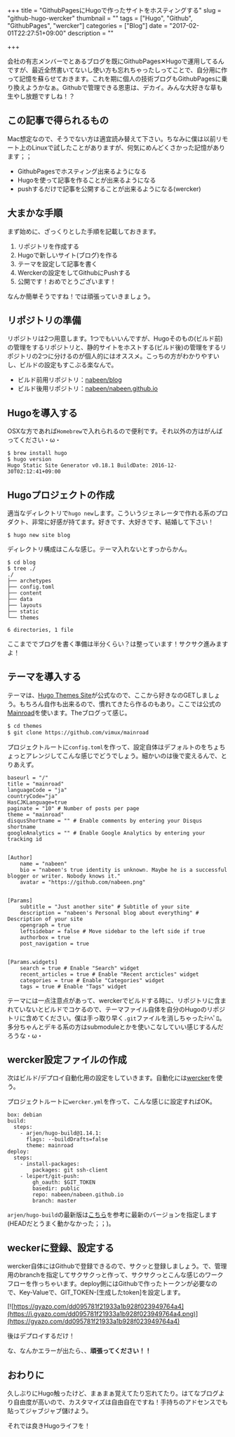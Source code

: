 +++
title = "GithubPagesにHugoで作ったサイトをホスティングする"
slug = "github-hugo-wercker"
thumbnail = ""
tags = ["Hugo", "Github", "GithubPages", "wercker"]
categories = ["Blog"]
date = "2017-02-01T22:27:51+09:00"
description = ""

+++

会社の有志メンバーでとあるブログを既にGithubPages✕Hugoで運用してるんですが、最近全然書いてないし使い方も忘れちゃったしってことで、自分用に作って記憶を蘇らせておきます。これを期に個人の技術ブログもGithubPagesに乗り換えようかなぁ。Githubで管理できる恩恵は、デカイ。みんな大好きな草も生やし放題ですしね！？

<!-- more -->

## この記事で得られるもの
Mac想定なので、そうでない方は適宜読み替えて下さい。ちなみに僕は以前リモート上のLinuxで試したことがありますが、何気にめんどくさかった記憶があります；；

* GithubPagesでホスティング出来るようになる
* Hugoを使って記事を作ることが出来るようになる
* pushするだけで記事を公開することが出来るようになる(wercker)

## 大まかな手順
まず始めに、ざっくりとした手順を記載しておきます。

1. リポジトリを作成する
1. Hugoで新しいサイト(ブログ)を作る
1. テーマを設定して記事を書く
1. Werckerの設定をしてGithubにPushする
1. 公開です！おめでとうございます！

なんか簡単そうですね！では頑張っていきましょう。

## リポジトリの準備
リポジトリは2つ用意します。1つでもいいんですが、Hugoそのもの(ビルド前)の管理をするリポジトリと、静的サイトをホストする(ビルド後)の管理をするリポジトリの2つに分けるのが個人的にはオススメ。こっちの方がわかりやすいし、ビルドの設定もすこぶる楽なんで。

* ビルド前用リポジトリ：[nabeen/blog](https://github.com/nabeen/blog)
* ビルド後用リポジトリ：[nabeen/nabeen.github.io](https://github.com/nabeen/nabeen.github.io)

## Hugoを導入する
OSXな方であれば`Homebrew`で入れられるので便利です。それ以外の方はがんばってください・ω・

```
$ brew install hugo
$ hugo version
Hugo Static Site Generator v0.18.1 BuildDate: 2016-12-30T02:12:41+09:00
```

## Hugoプロジェクトの作成
適当なディレクトリで`hugo new`します。こういうジェネレータで作れる系のプロダクト、非常に好感が持てます。好きです、大好きです、結婚して下さい！

```
$ hugo new site blog
```

ディレクトリ構成はこんな感じ。テーマ入れないとすっからかん。

```
$ cd blog
$ tree ./
./
├── archetypes
├── config.toml
├── content
├── data
├── layouts
├── static
└── themes

6 directories, 1 file
```

ここまででブログを書く準備は半分くらい？は整っています！サクサク進みますよ！

## テーマを導入する
テーマは、[Hugo Themes Site](http://themes.gohugo.io/)が公式なので、ここから好きなのGETしましょう。もちろん自作も出来るので、慣れてきたら作るのもあり。ここでは公式の[Mainroad](http://themes.gohugo.io/mainroad/)を使います。Theブログって感じ。

```bash
$ cd themes
$ git clone https://github.com/vimux/mainroad
```

プロジェクトルートに`config.toml`を作って、設定自体はデフォルトのをちょちょっとアレンジしてこんな感じでどうでしょう。細かいのは後で変えるんで、とりあえず。

```
baseurl = "/"
title = "mainroad"
languageCode = "ja"
countryCode="ja"
HasCJKLanguage=true
paginate = "10" # Number of posts per page
theme = "mainroad"
disqusShortname = "" # Enable comments by entering your Disqus shortname
googleAnalytics = "" # Enable Google Analytics by entering your tracking id


[Author]
    name = "nabeen"
    bio = "nabeen's true identity is unknown. Maybe he is a successful blogger or writer. Nobody knows it."
    avatar = "https://github.com/nabeen.png"


[Params]
    subtitle = "Just another site" # Subtitle of your site
    description = "nabeen's Personal blog about everything" # Description of your site
    opengraph = true
    leftsidebar = false # Move sidebar to the left side if true
    authorbox = true
    post_navigation = true


[Params.widgets]
    search = true # Enable "Search" widget
    recent_articles = true # Enable "Recent arcticles" widget
    categories = true # Enable "Categories" widget
    tags = true # Enable "Tags" widget
```

テーマには一点注意点があって、werckerでビルドする時に、リポジトリに含まれていないとビルドでコケるので、テーマファイル自体を自分のHugoのリポジトリに含めてください。僕は手っ取り早く`.git`ファイルを消しちゃったﾃﾍﾍﾟﾛ。多分ちゃんとデキる系の方はsubmoduleとかを使いこなしていい感じするんだろうな・ω・

## wercker設定ファイルの作成
次はビルド/デプロイ自動化用の設定をしていきます。自動化には[wercker](https://app.wercker.com/)を使う。

プロジェクトルートに`wercker.yml`を作って、こんな感じに設定すればOK。

```
box: debian
build:
  steps:
    - arjen/hugo-build@1.14.1:
      flags: --buildDrafts=false
      theme: mainroad
deploy:
  steps:
    - install-packages:
        packages: git ssh-client
    - leipert/git-push:
        gh_oauth: $GIT_TOKEN
        basedir: public
        repo: nabeen/nabeen.github.io
        branch: master
```

`arjen/hugo-build`の最新版は[こちら](https://github.com/ArjenSchwarz/wercker-step-hugo-build/releases)を参考に最新のバージョンを指定します(HEADだとうまく動かなかった；；)。

## weckerに登録、設定する
wercker自体にはGithubで登録できるので、サクッと登録しましょう。で、管理用のbranchを指定してサクサクっと作って、サクサクっとこんな感じのワークフローを作っちゃいます。deploy側にはGithubで作ったトークンが必要なので、Key-Valueで、GIT_TOKEN-[生成したtoken]を設定します。

[![https://gyazo.com/dd095781f21933a1b928f023949764a4](https://i.gyazo.com/dd095781f21933a1b928f023949764a4.png)](https://gyazo.com/dd095781f21933a1b928f023949764a4)

後はデプロイするだけ！

な、なんかエラーが出たら、、**頑張ってください！！**

## おわりに
久しぶりにHugo触ったけど、まぁまぁ覚えてたり忘れてたり。はてなブログより自由度が高いので、カスタマイズは自由自在ですね！手持ちのアドセンスでも貼ってジャブジャブ儲けよう。

それでは良きHugoライフを！
